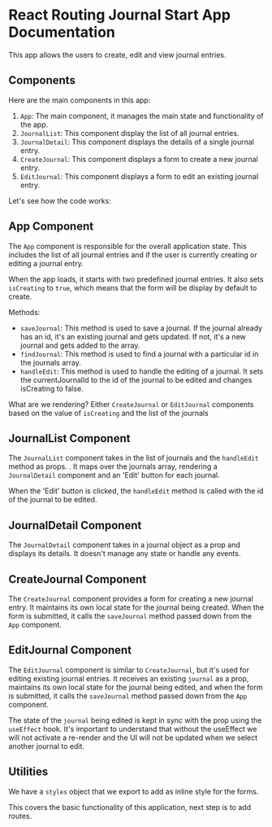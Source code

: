 # React Routing Journal Start App Documentation

This app allows the users to create, edit and view journal entries.

## Components

Here are the main components in this app:

1. `App`: The main component, it manages the main state and functionality of the app.
2. `JournalList`: This component display the list of all journal entries.
3. `JournalDetail`: This component displays the details of a single journal entry.
4. `CreateJournal`: This component displays a form to create a new journal entry.
5. `EditJournal`: This component displays a form to edit an existing journal entry.


Let's see how the code works:

## App Component

The `App` component is responsible for the overall application state. This includes the list of all journal entries and if the user is currently creating or editing a journal entry.

When the app loads, it starts with two predefined journal entries. It also sets `isCreating` to `true`, which means that the form will be display by default to create.

Methods:
- `saveJournal`: This method is used to save a journal. If the journal already has an id, it's an existing journal and gets updated. If not, it's a new journal and gets added to the array.
- `findJournal`: This method is used to find a journal with a particular id in the journals array.
- `handleEdit`: This method is used to handle the editing of a journal. It sets the currentJournalId to the id of the journal to be edited and changes isCreating to false.

What are we rendering? Either `CreateJournal` or `EditJournal` components based on the value of `isCreating` and the list of the journals

## JournalList Component

The `JournalList` component takes in the list of journals and the `handleEdit` method as props. . It maps over the journals array, rendering a `JournalDetail` component and an 'Edit' button for each journal.

When the 'Edit' button is clicked, the `handleEdit` method is called with the id of the journal to be edited.

## JournalDetail Component

The `JournalDetail` component takes in a journal object as a prop and displays its details. It doesn't manage any state or handle any events.

## CreateJournal Component

The `CreateJournal` component provides a form for creating a new journal entry. It maintains its own local state for the journal being created. When the form is submitted, it calls the `saveJournal` method passed down from the `App` component.

## EditJournal Component

The `EditJournal` component is similar to `CreateJournal`, but it's used for editing existing journal entries.  It receives an existing `journal` as a prop, maintains its own local state for the journal being edited, and when the form is submitted, it calls the `saveJournal` method passed down from the `App` component.

The state of the `journal` being edited is kept in sync with the prop using the `useEffect` hook. It's important to understand that without the useEffect we will not activate a re-render and the UI will not be updated when we select another journal to edit.

## Utilities

We have a `styles` object that we export to add as inline style for the forms.

This covers the basic functionality of this  application, next step is to add routes.


